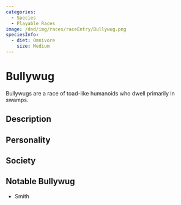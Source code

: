 ```yaml
---
categories:
  - Species
  - Playable Races
image: /dnd/img/races/raceEntry/Bullywug.png
speciesInfo:
  - diet: Omnivore
    size: Medium
---
```


# Bullywug

Bullywugs are a race of toad-like humanoids who dwell primarily in swamps.

## Description

## Personality

## Society

## Notable Bullywug

- Smith